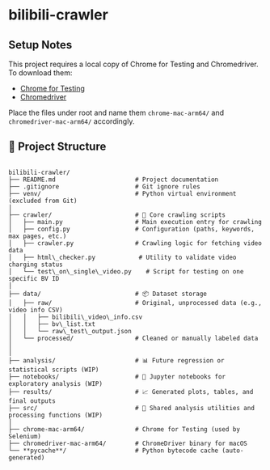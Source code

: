 # bilibili-crawler
## Setup Notes

This project requires a local copy of Chrome for Testing and Chromedriver.
To download them:

- [Chrome for Testing](https://googlechromelabs.github.io/chrome-for-testing/)
- [Chromedriver](https://sites.google.com/chromium.org/driver/)

Place the files under root and name them `chrome-mac-arm64/` and `chromedriver-mac-arm64/` accordingly.

## 📁 Project Structure

```

bilibili-crawler/
├── README.md                      # Project documentation
├── .gitignore                     # Git ignore rules
├── venv/                          # Python virtual environment (excluded from Git)
│
├── crawler/                       # 🔧 Core crawling scripts
│   ├── main.py                    # Main execution entry for crawling
│   ├── config.py                  # Configuration (paths, keywords, max pages, etc.)
│   ├── crawler.py                 # Crawling logic for fetching video data
│   ├── html\_checker.py            # Utility to validate video charging status
│   └── test\_on\_single\_video.py    # Script for testing on one specific BV ID
│
├── data/                          # 📦 Dataset storage
│   ├── raw/                       # Original, unprocessed data (e.g., video info CSV)
│   │   ├── bilibili\_video\_info.csv
│   │   ├── bv\_list.txt
│   │   └── raw\_test\_output.json
│   └── processed/                 # Cleaned or manually labeled data
│       
│
├── analysis/                      # 📊 Future regression or statistical scripts (WIP)
├── notebooks/                     # 🧪 Jupyter notebooks for exploratory analysis (WIP)
├── results/                       # 📈 Generated plots, tables, and final outputs
├── src/                           # 🧩 Shared analysis utilities and processing functions (WIP)
│
├── chrome-mac-arm64/              # Chrome for Testing (used by Selenium)
├── chromedriver-mac-arm64/        # ChromeDriver binary for macOS
└── **pycache**/                   # Python bytecode cache (auto-generated)

```